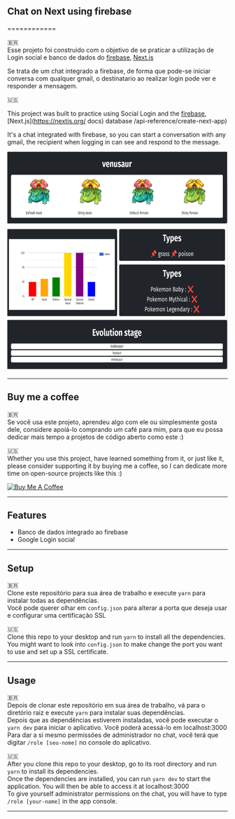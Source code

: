 ## Chat on Next using firebase

============

🇧🇷 </br>
Esse projeto foi construido com o objetivo de se praticar a utilização de Login social e banco de dados do [firebase](https://firebase.google.com/), [Next.js](https://nextjs.org/docs/api-reference/create-next-app) </br>

Se trata de um chat integrado a firebase, de forma que pode-se iniciar conversa com qualquer gmail, o destinatario ao realizar login pode ver e responder a mensagem.

🇺🇸 </br>

This project was built to practice using Social Login and the [firebase](https://firebase.google.com/), [Next.js](https://nextjs.org/ docs) database /api-reference/create-next-app) </br>

It's a chat integrated with firebase, so you can start a conversation with any gmail, the recipient when logging in can see and respond to the message.

<img src="https://github.com/yjdutra/pokedex-pokeapi/blob/main/public/img.png" width="700" height="500"/>

---
## Buy me a coffee

🇧🇷 </br>
Se você usa este projeto, aprendeu algo com ele ou simplesmente gosta dele, considere apoiá-lo comprando um café para mim, para que eu possa dedicar mais tempo a projetos de código aberto como este :)

🇺🇸 </br>
Whether you use this project, have learned something from it, or just like it, please consider supporting it by buying me a coffee, so I can dedicate more time on open-source projects like this :)

<a href="https://www.buymeacoffee.com/yjdutra" target="_blank"><img src="https://www.buymeacoffee.com/assets/img/custom_images/orange_img.png" alt="Buy Me A Coffee" style="height: auto !important;width: auto !important;" ></a>



---

## Features
- Banco de dados integrado ao firebase
- Google Login social 

---

## Setup
🇧🇷 </br>
Clone este repositório para sua área de trabalho e execute `yarn` para instalar todas as dependências.</br>
Você pode querer olhar em `config.json` para alterar a porta que deseja usar e configurar uma certificação SSL

🇺🇸 </br>
Clone this repo to your desktop and run `yarn` to install all the dependencies.</br>
You might want to look into `config.json` to make change the port you want to use and set up a SSL certificate.

---

## Usage

🇧🇷 </br>
Depois de clonar este repositório em sua área de trabalho, vá para o diretório raiz e execute `yarn` para instalar suas dependências.</br>
Depois que as dependências estiverem instaladas, você pode executar o `yarn dev` para iniciar o aplicativo. Você poderá acessá-lo em localhost:3000</br>
Para dar a si mesmo permissões de administrador no chat, você terá que digitar `/role [seu-nome]` no console do aplicativo.

🇺🇸 </br>
After you clone this repo to your desktop, go to its root directory and run `yarn` to install its dependencies.</br>
Once the dependencies are installed, you can run  `yarn dev` to start the application. You will then be able to access it at localhost:3000 </br>
To give yourself administrator permissions on the chat, you will have to type `/role [your-name]` in the app console.

---